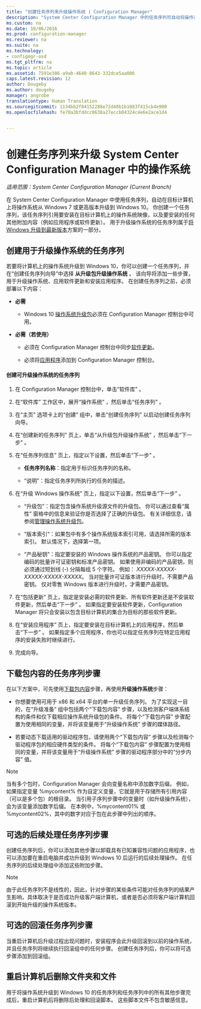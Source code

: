 ```yaml
---
title: "创建任务序列来升级操作系统 | Configuration Manager"
description: "System Center Configuration Manager 中的任务序列可自动将操作系统从 Windows 7 或更高版本升级到 Windows 10。"
ms.custom: na
ms.date: 10/06/2016
ms.prod: configuration-manager
ms.reviewer: na
ms.suite: na
ms.technology:
- configmgr-osd
ms.tgt_pltfrm: na
ms.topic: article
ms.assetid: 7591e386-a9ab-4640-8643-332dce5aa006
caps.latest.revision: 12
author: Dougeby
ms.author: dougeby
manager: angrobe
translationtype: Human Translation
ms.sourcegitcommit: 1134bb2f04152288e72d40b1b1083f415cb4e900
ms.openlocfilehash: fe70a3bfddcc0638a27eccb04324c4e6e2ace1d4


---
```

# <a name="create-a-task-sequence-to-upgrade-an-operating-system-in-system-center-configuration-manager"></a>创建任务序列来升级 System Center Configuration Manager 中的操作系统

*适用范围：System Center Configuration Manager (Current Branch)*

在 System Center Configuration Manager 中使用任务序列，自动在目标计算机上将操作系统从 Windows 7 或更高版本升级到 Windows 10。 你创建一个任务序列，该任务序列引用要安装在目标计算机上的操作系统映像，以及要安装的任何其他附加内容（例如应用程序或软件更新）。 用于升级操作系统的任务序列属于[将 Windows 升级到最新版本](upgrade-windows-to-the-latest-version.md)方案的一部分。  

##  <a name="a-namebkmkupgradeosa-create-a-task-sequence-to-upgrade-an-operating-system"></a><a name="BKMK_UpgradeOS"></a>创建用于升级操作系统的任务序列  
 若要将计算机上的操作系统升级到 Windows 10，你可以创建一个任务序列，并在“创建任务序列向导”中选择 **从升级包升级操作系统** 。 该向导将添加一些步骤，用于升级操作系统、应用软件更新和安装应用程序。 在创建任务序列之前，必须部署以下内容：  

-   **必需**  

     - Windows 10 [操作系统升级包](../get-started/manage-operating-system-upgrade-packages.md)必须在 Configuration Manager 控制台中可用。  

-   **必需（若使用）**  

    -   必须在 Configuration Manager 控制台中同步[软件更新](../../sum/get-started/synchronize-software-updates.md)。  

    -   必须将[应用程序](../../apps/deploy-use/create-applications.md)添加到 Configuration Manager 控制台。  

#### <a name="to-create-a-task-sequence-that-upgrades-an-operating-system"></a>创建可升级操作系统的任务序列  

1.  在 Configuration Manager 控制台中，单击“软件库” 。  

2.  在“软件库”  工作区中，展开“操作系统” ，然后单击“任务序列” 。  

3.  在“主页”  选项卡上的“创建”  组中，单击“创建任务序列”  以启动创建任务序列向导。  

4.  在“创建新的任务序列”  页上，单击“从升级包升级操作系统” ，然后单击“下一步” 。  

5.  在“任务序列信息”  页上，指定以下设置，然后单击“下一步” 。  

    -   **任务序列名称**：指定用于标识任务序列的名称。  

    -   “说明”：指定任务序列所执行的任务的描述。  

6.  在“升级 Windows 操作系统”  页上，指定以下设置，然后单击“下一步” 。  

    -   “升级包”：指定包含操作系统升级源文件的升级包。 你可以通过查看“属性”  窗格中的信息来验证你是否选择了正确的升级包。 有关详细信息，请参阅[管理操作系统升级包](../get-started/manage-operating-system-upgrade-packages.md)。  

    -   “版本索引”：如果包中有多个操作系统版本索引可用，请选择所需的版本索引。 默认情况下，选择第一项。  

    -   “产品秘钥”：指定要安装的 Windows 操作系统的产品密钥。 你可以指定编码的批量许可证密钥和标准产品密钥。 如果使用非编码的产品密钥，则必须通过短划线 (-) 分隔每组 5 个字符。 例如： *XXXXX-XXXXX-XXXXX-XXXXX-XXXXX*。 当对批量许可证版本进行升级时，不需要产品密钥。 仅对零售 Windows 版本进行升级时，才需要产品密钥。  

7.  在“包括更新”  页上，指定是安装必需的软件更新、所有软件更新还是不安装软件更新，然后单击“下一步” 。 如果指定要安装软件更新，Configuration Manager 将只会安装以包含目标计算机的集合为目标的那些软件更新。  

8.  在“安装应用程序”  页上，指定要安装在目标计算机上的应用程序，然后单击“下一步” 。 如果指定多个应用程序，你也可以指定任务序列在特定应用程序的安装失败时继续进行。  

9. 完成向导。  

## <a name="download-package-content-task-sequence-step"></a>下载包内容的任务序列步骤  
 在以下方案中，可先使用[下载包内容](../understand/task-sequence-steps.md#BKMK_DownloadPackageContent)步骤，再使用**升级操作系统**步骤：  

-   你想要使用可用于 x86 和 x64 平台的单一升级任务序列。 为了实现这一目的，在“升级准备”  组中包括两个“下载包内容”  步骤，以及检测客户端体系结构的条件和仅下载相应操作系统升级包的条件。 将每个“下载包内容”  步骤配置为使用相同的变量，并将该变量用于“升级操作系统”  步骤的媒体路径。  

-   若要动态下载适用的驱动程序包，请使用两个“下载包内容”  步骤以及检测每个驱动程序包的相应硬件类型的条件。 将每个“下载包内容”  步骤配置为使用相同的变量，并将该变量用于“升级操作系统”  步骤的驱动程序部分中的“分步内容”  值。  

   > [!NOTE]
   > 当有多个包时，Configuration Manager 会向变量名称中添加数字后缀。 例如，如果指定变量 %mycontent% 作为自定义变量，它就是用于存储所有引用内容（可以是多个包）的根目录。 当引用子序列步骤中的变量时（如升级操作系统），会为该变量添加数字后缀。 在本例中，%mycontent01% 或 %mycontent02%，其中的数字对应于包在此步骤中列出的顺序。

## <a name="optional-post-processing-task-sequence-steps"></a>可选的后续处理任务序列步骤  
 创建任务序列后，你可以添加其他步骤以卸载具有已知兼容性问题的应用程序，也可以添加要在重启电脑并成功升级到 Windows 10 后运行的后续处理操作。 在任务序列的后续处理组中添加这些附加步骤。  

> [!NOTE]  
>  由于此任务序列不是线性的，因此，针对步骤的某些条件可能对任务序列的结果产生影响，具体取决于是否成功升级客户端计算机，或者是否必须将客户端计算机回滚到开始升级的操作系统版本。  

## <a name="optional-rollback-task-sequence-steps"></a>可选的回滚任务序列步骤  
 当重启计算机后升级过程出现问题时，安装程序会此升级回滚到以前的操作系统，并且任务序列将继续执行回滚组中的任何步骤。 创建任务序列后，你可以将可选步骤添加到回滚组。  

## <a name="folder-and-files-removed-after-computer-restart"></a>重启计算机后删除文件夹和文件  
 用于将操作系统升级到 Windows 10 的任务序列和任务序列中的所有其他步骤完成后，重启计算机后将删除后处理和回滚脚本。  这些脚本文件不包含敏感信息。  



<!--HONumber=Nov16_HO1-->


